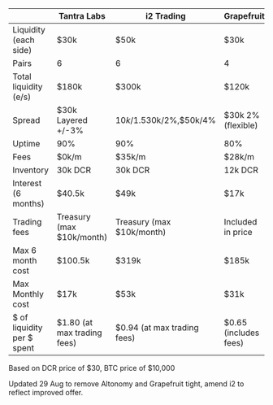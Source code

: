 |                        | Tantra Labs | i2 Trading | Grapefruit |
|------------------------|----------|------------|------------|
| Liquidity (each side)	 | $30k     | $50k       |  $30k      |
| Pairs                  | 6       | 6          |     4         |
| Total liquidity (e/s)  | $180k    | $300k      |    $120k     |
| Spread                 |$30k Layered +/-3%|$10k/1.5%,$30k/2%,$50k/4%|$30k 2% (flexible)|
| Uptime                 | 90%  	|    90%     |       80%     |
| Fees                   | $0k/m   |   $35k/m   |   $28k/m   |
| Inventory              |30k DCR| 30k DCR | 12k DCR |  
| Interest (6 months)    |   $40.5k   |   $49k     |    $17k    |     
| Trading fees           |Treasury (max $10k/month)| Treasury (max $10k/month) | Included in price|
| Max 6 month cost           |   $100.5k  |   $319k    |   $185k    |
| Max Monthly cost           |   $17k   |   $53k     |   $31k    |
| $ of liquidity per $ spent|    $1.80 (at max trading fees)  |	$0.94 (at max trading fees)   |  $0.65 (includes fees) |

Based on DCR price of $30, BTC price of $10,000

Updated 29 Aug to remove Altonomy and Grapefruit tight, amend i2 to reflect improved offer.